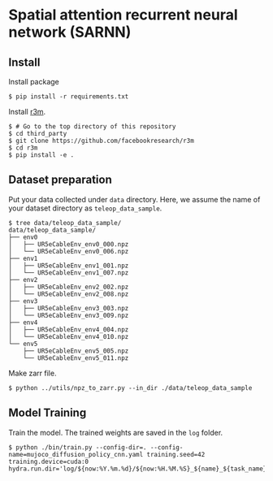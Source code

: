 # Spatial attention recurrent neural network (SARNN)

## Install

Install package
```console
$ pip install -r requirements.txt
```

Install [r3m](https://github.com/facebookresearch/r3m).
```console
$ # Go to the top directory of this repository
$ cd third_party
$ git clone https://github.com/facebookresearch/r3m
$ cd r3m
$ pip install -e .
```

## Dataset preparation

Put your data collected under `data` directory. Here, we assume the name of your dataset directory as `teleop_data_sample`.

```console
$ tree data/teleop_data_sample/
data/teleop_data_sample/
├── env0
│   ├── UR5eCableEnv_env0_000.npz
│   └── UR5eCableEnv_env0_006.npz
├── env1
│   ├── UR5eCableEnv_env1_001.npz
│   └── UR5eCableEnv_env1_007.npz
├── env2
│   ├── UR5eCableEnv_env2_002.npz
│   └── UR5eCableEnv_env2_008.npz
├── env3
│   ├── UR5eCableEnv_env3_003.npz
│   └── UR5eCableEnv_env3_009.npz
├── env4
│   ├── UR5eCableEnv_env4_004.npz
│   └── UR5eCableEnv_env4_010.npz
└── env5
    ├── UR5eCableEnv_env5_005.npz
    └── UR5eCableEnv_env5_011.npz
```

Make zarr file.

```console
$ python ../utils/npz_to_zarr.py --in_dir ./data/teleop_data_sample 
```

## Model Training

Train the model. The trained weights are saved in the `log` folder.

```console
$ python ./bin/train.py --config-dir=. --config-name=mujoco_diffusion_policy_cnn.yaml training.seed=42 training.device=cuda:0 hydra.run.dir='log/${now:%Y.%m.%d}/${now:%H.%M.%S}_${name}_${task_name}'
```

